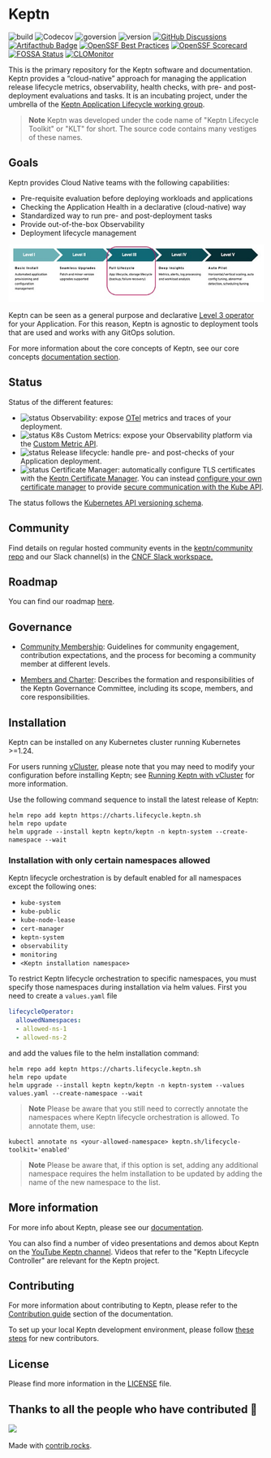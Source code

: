 # Keptn

![build](https://img.shields.io/github/actions/workflow/status/keptn/lifecycle-toolkit/CI.yaml?branch=main)
![Codecov](https://img.shields.io/codecov/c/github/keptn/lifecycle-toolkit?token=KPGfrBb2sA)
![goversion](https://img.shields.io/github/go-mod/go-version/keptn/lifecycle-toolkit?filename=lifecycle-operator/go.mod)
![version](https://img.shields.io/github/v/release/keptn/lifecycle-toolkit)
[![GitHub Discussions](https://img.shields.io/github/discussions/keptn/lifecycle-toolkit)](https://github.com/keptn/lifecycle-toolkit/discussions)
[![Artifacthub Badge](https://img.shields.io/badge/Keptn-blue?style=flat&logo=artifacthub&label=Artifacthub&link=https%3%2F%2Fartifacthub.io%2Fpackages%2Fhelm%2Flifecycle-toolkit%2Fkeptn)](https://artifacthub.io/packages/helm/lifecycle-toolkit/keptn)
[![OpenSSF Best Practices](https://www.bestpractices.dev/projects/3588/badge)](https://www.bestpractices.dev/projects/3588)
[![OpenSSF Scorecard](https://api.securityscorecards.dev/projects/github.com/keptn/lifecycle-toolkit/badge)](https://securityscorecards.dev/viewer/?uri=github.com/keptn/lifecycle-toolkit)
[![FOSSA Status](https://app.fossa.com/api/projects/git%2Bgithub.com%2Fkeptn%2Flifecycle-toolkit.svg?type=shield&issueType=license)](https://app.fossa.com/projects/git%2Bgithub.com%2Fkeptn%2Flifecycle-toolkit?ref=badge_shield&issueType=license)
[![CLOMonitor](https://img.shields.io/endpoint?url=https://clomonitor.io/api/projects/cncf/keptn/badge)](https://clomonitor.io/projects/cncf/keptn)

This is the primary repository for
the Keptn software and documentation.
Keptn provides a “cloud-native” approach
for managing the application release lifecycle
metrics, observability, health checks,
with pre- and post-deployment evaluations and tasks.
It is an incubating project, under the umbrella of the
[Keptn Application Lifecycle working group](https://github.com/keptn/wg-app-lifecycle).

> **Note** Keptn was developed under the code name of
  "Keptn Lifecycle Toolkit" or "KLT" for short.
  The source code contains many vestiges of these names.

## Goals

Keptn provides Cloud Native teams with the following capabilities:

- Pre-requisite evaluation before deploying workloads and applications
- Checking the Application Health in a declarative (cloud-native) way
- Standardized way to run pre- and post-deployment tasks
- Provide out-of-the-box Observability
- Deployment lifecycle management

![Operator Maturity Model with third level circled in](./assets/operator-maturity.jpg)

Keptn can be seen as a general purpose and declarative
[Level 3 operator](https://operatorframework.io/operator-capabilities/)
for your Application.
For this reason, Keptn is agnostic to deployment tools
that are used and works with any GitOps solution.

For more information about the core concepts of Keptn, see
our core concepts
[documentation section](https://keptn.sh/stable/docs/core-concepts/).

## Status

Status of the different features:

- ![status](https://img.shields.io/badge/status-stable-brightgreen)
  Observability: expose [OTel](https://opentelemetry.io/) metrics and traces of your deployment.
- ![status](https://img.shields.io/badge/status-stable-brightgreen)
  K8s Custom Metrics: expose your Observability platform via the [Custom Metric API](https://github.com/kubernetes/design-proposals-archive/blob/main/instrumentation/custom-metrics-api.md).
- ![status](https://img.shields.io/badge/status-stable-brightgreen)
  Release lifecycle: handle pre- and post-checks of your Application deployment.
- ![status](https://img.shields.io/badge/status-stable-brightgreen)
  Certificate Manager: automatically configure TLS certificates with the
  [Keptn Certificate Manager](https://keptn.sh/stable/docs/components/certificate-operator/).
  You can instead
  [configure your own certificate manager](https://keptn.sh/stable/docs/installation/configuration/cert-manager/) to provide
  [secure communication with the Kube API](https://kubernetes.io/docs/concepts/security/controlling-access/#transport-security).

<!---
alpha ![status](https://img.shields.io/badge/status-alpha-orange) )
beta ![status](https://img.shields.io/badge/status-beta-yellow) )
stable ![status](https://img.shields.io/badge/status-stable-brightgreen) )
-->
The status follows the
[Kubernetes API versioning schema](https://kubernetes.io/docs/reference/using-api/#api-versioning).

## Community

Find details on regular hosted community events in the [keptn/community repo](https://github.com/keptn/community)
and our Slack channel(s) in the [CNCF Slack workspace.](https://cloud-native.slack.com/messages/keptn/)

## Roadmap

You can find our roadmap [here](https://github.com/orgs/keptn/projects/10).

## Governance

- [Community Membership](https://github.com/keptn/community/blob/main/community-membership.md):
  Guidelines for community engagement, contribution expectations,
  and the process for becoming a community member at different levels.

- [Members and Charter](https://github.com/keptn/community/blob/main/governance/members-and-charter.md):
  Describes the formation and responsibilities of the Keptn Governance Committee,
  including its scope, members, and core responsibilities.

## Installation

Keptn can be installed on any Kubernetes cluster
running Kubernetes >=1.24.

For users running [vCluster](https://www.vcluster.com/),
please note that you may need to modify
your configuration before installing Keptn; see
[Running Keptn with vCluster](https://keptn.sh/stable/docs/installation/configuration/vcluster/)
for more information.

Use the following command sequence
to install the latest release of Keptn:

```shell
helm repo add keptn https://charts.lifecycle.keptn.sh
helm repo update
helm upgrade --install keptn keptn/keptn -n keptn-system --create-namespace --wait
```

### Installation with only certain namespaces allowed

Keptn lifecycle orchestration is by default enabled for all namespaces except the following ones:

- `kube-system`
- `kube-public`
- `kube-node-lease`
- `cert-manager`
- `keptn-system`
- `observability`
- `monitoring`
- `<Keptn installation namespace>`

To restrict Keptn lifecycle orchestration to specific namespaces, you must specify
those namespaces during installation via helm values.
First you need to create a `values.yaml`
file

```yaml
lifecycleOperator:
  allowedNamespaces:
  - allowed-ns-1
  - allowed-ns-2
```

and add the values file to the helm installation command:

```shell
helm repo add keptn https://charts.lifecycle.keptn.sh
helm repo update
helm upgrade --install keptn keptn/keptn -n keptn-system --values values.yaml --create-namespace --wait
```

> **Note**
Please be aware that you still need to correctly annotate the namespaces where
Keptn lifecycle orchestration is allowed.
> To annotate them, use:

```shell
kubectl annotate ns <your-allowed-namespace> keptn.sh/lifecycle-toolkit='enabled'
```

> **Note**
Please be aware that, if this option is set, adding any additional namespace
requires the helm installation to be updated by adding the name of the new namespace to the list.

## More information

For more info about Keptn, please see our
[documentation](https://keptn.sh/stable/docs/).

You can also find a number of video presentations and demos
about Keptn on the
[YouTube Keptn channel](https://www.youtube.com/@keptn).
Videos that refer to the "Keptn Lifecycle Controller"
are relevant for the Keptn project.

## Contributing

For more information about contributing to Keptn, please
refer to the [Contribution guide](https://keptn.sh/stable/docs/contribute/)
section of the documentation.

To set up your local Keptn development environment, please follow
[these steps](https://keptn.sh/stable/docs/contribute/software/dev-environ/#first-steps)
for new contributors.

## License

Please find more information in the [LICENSE](LICENSE) file.

## Thanks to all the people who have contributed 💜

<!-- markdownlint-disable-next-line MD033 -->
<a href="https://github.com/keptn/lifecycle-toolkit/graphs/contributors">
<!-- markdownlint-disable-next-line MD033 MD045 -->
  <img src="https://contrib.rocks/image?repo=keptn/lifecycle-toolkit" />
</a>

Made with [contrib.rocks](https://contrib.rocks).
